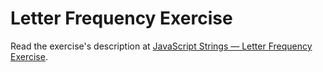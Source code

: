 
# Letter Frequency Exercise

Read the exercise's description at [JavaScript Strings — Letter Frequency Exercise](https://www.codeguage.com/courses/js/strings-letter-frequency-exercise).